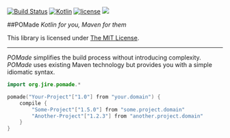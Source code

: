 [![Build Status](https://travis-ci.org/Jire/POMade.svg?branch=master)](https://travis-ci.org/Jire/POMade)
[![Kotlin](https://img.shields.io/badge/kotlin-1.0.2-blue.svg)](http://kotlinlang.org)
[![license](https://img.shields.io/badge/license-MIT-blue.svg)](https://github.com/Jire/POMade/blob/master/LICENSE)
[![](https://jitpack.io/v/Jire/POMade.svg)](https://jitpack.io/#Jire/POMade)

##POMade
_Kotlin for you, Maven for them_

This library is licensed under [The MIT License](https://github.com/Jire/POMade/blob/master/LICENSE).

---

_POMade_ simplifies the build process without introducing complexity. _POMade_ uses existing Maven technology but provides you with a simple idiomatic syntax.

```kotlin
import org.jire.pomade.*

pomade("Your-Project"["1.0"] from "your.domain") {
    compile {
        "Some-Project"["1.5.0"] from "some.project.domain"
        "Another-Project"["1.2.3"] from "another.project.domain"
    }
}
```
